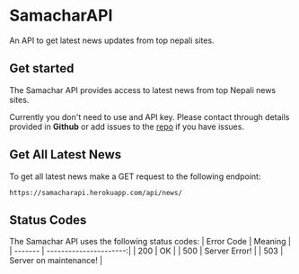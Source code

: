 # SamacharAPI

An API to get latest news updates from top nepali sites.  


## Get started

The Samachar API provides access to latest news from top Nepali news sites.

Currently you don't need to use and API key. Please contact through details provided in **Github** or add issues to the [repo](https://github.com/iambigyandahal/samacharapi) if you have issues.

## Get All Latest News

To get all latest news make a GET request to the following endpoint:

`https://samacharapi.herokuapp.com/api/news/`

## Status Codes

The Samachar API uses the following status codes:
| Error Code   | Meaning                |
| -------      | ----------------------:|
| 200          | OK                     |
| 500          | Server Error!          |
| 503          | Server on maintenance! |